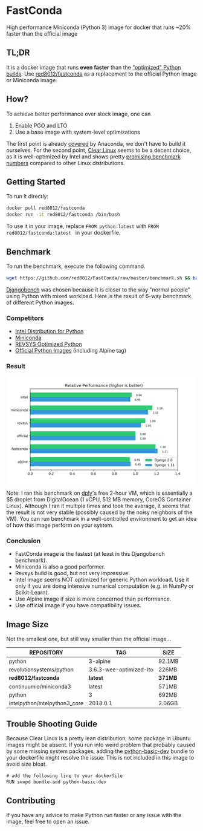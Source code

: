 # FastConda
High performance Miniconda (Python 3) image for docker that runs ~20% faster than the official image

## TL;DR

It is a docker image that runs **even faster** than the ["optimized" Python builds](https://github.com/revsys/optimized-python-docker). Use [red8012/fastconda](https://hub.docker.com/r/red8012/fastconda/) as a replacement to the official Python image or Miniconda image.

## How?

To achieve better performance over stock image, one can

1. Enable PGO and LTO
2. Use a base image with system-level optimizations

The first point is already [covered](https://github.com/ContinuumIO/anaconda-issues/issues/423) by Anaconda, we don't have to build it ourselves. For the second point, [Clear Linux](https://clearlinux.org) seems to be a decent choice, as it is well-optimized by Intel and shows pretty [promising benchmark numbers](https://www.phoronix.com/scan.php?page=article&item=ec2-holiday-2017) compared to other Linux distributions.

## Getting Started

To run it directly:

```bash
docker pull red8012/fastconda
docker run -it red8012/fastconda /bin/bash
```

To use it in your image, replace `FROM python:latest` with `FROM red8012/fastconda:latest ` in your dockerfile.

## Benchmark

To run the benchmark, execute the following command.

```bash
wget https://github.com/red8012/FastConda/raw/master/benchmark.sh && bash benchmark.sh
```

[Djangobench](https://github.com/django/djangobench) was chosen because it is closer to the way "normal people" using Python with mixed workload. Here is the result of 6-way benchmark of different Python images.

### Competitors 

* [Intel Distribution for Python](https://software.intel.com/en-us/articles/docker-images-for-intel-python)
* [Miniconda](https://hub.docker.com/r/continuumio/miniconda3/)
* [REVSYS Optimized Python](https://www.revsys.com/tidbits/optimized-python/)
* [Official Python Images](https://hub.docker.com/_/python/) (including Alpine tag)

### Result

![Result](plot.png)

Note: I ran this benchmark on [dply](https://dply.co)'s free 2-hour VM, which is essentially a $5 droplet from DigitalOcean (1 vCPU, 512 MB memory, CoreOS Container Linux).  Although I ran it multiple times and took the average, it seems that the result is not very stable (possibly caused by the noisy neighbors of the VM). You can run benchmark in a well-controlled environment to get an idea of how this image perform on your system. 

### Conclusion

* FastConda image is the fastest (at least in this Djangobench benchmark). 
* Miniconda is also a good performer. 
* Revsys build is good, but not very impressive.
* Intel image seems NOT optimized for generic Python workload. Use it only if you are doing intensive numerical computation (e.g. in NumPy or Scikit-Learn).
* Use Alpine image if size is more concerned than performance.
* Use official image if you have compatibility issues.

## Image Size

Not the smallest one, but still way smaller than the official image...

| REPOSITORY                    | TAG                     | SIZE      |
| ----------------------------- | ----------------------- | --------- |
| python                        | 3-alpine                | 92.1MB    |
| revolutionsystems/python      | 3.6.3-wee-optimized-lto | 226MB     |
| **red8012/fastconda**         | **latest**              | **371MB** |
| continuumio/miniconda3        | latest                  | 571MB     |
| python                        | 3                       | 692MB     |
| intelpython/intelpython3_core | 2018.0.1                | 2.06GB    |

## Trouble Shooting Guide

Because Clear Linux is a pretty lean distribution, some package in Ubuntu images might be absent. If you run into weird problem that probably caused by some missing system packages, adding the [python-basic-dev](https://github.com/clearlinux/clr-bundles/tree/master/bundles/python-basic-dev) bundle to your dockerfile might resolve the issue. This is not included in this image to avoid size bloat.

```
# add the following line to your dockerfile
RUN swupd bundle-add python-basic-dev
```

## Contributing

If you have any advice to make Python run faster or any issue with the image, feel free to open an issue.

